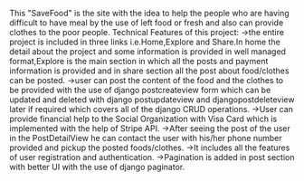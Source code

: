 This "SaveFood" is the site with the idea to help the people who are having difficult to  have meal by the use of left food or fresh and also can provide clothes to the poor people.
Technical Features of this project:
->the entire project is included in three links i.e.Home,Explore and Share.In home the detail about the project and some information is provided in well managed format,Explore is the main section in which all the posts and payment information is provided and in share section all the post about food/clothes can be posted.
->user can post the content of the food and the clothes to be provided with the use of django postcreateview form which can be updated and deleted with django postupdateview and djangopostdeleteview later if required which covers all of the django CRUD operations.
->User can provide financial help to the Social Organization with Visa Card which is implemented with the help of Stripe API.
->After seeing the post of the user in the PostDetailView he can contact the user with his/her phone number provided and pickup the posted foods/clothes.
->It includes all the features of user registration and authentication.
->Pagination is added in post section with better UI with the use of django paginator.